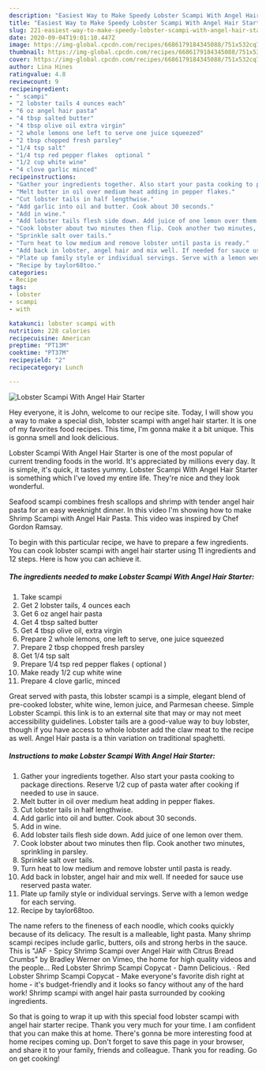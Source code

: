 ```yaml
---
description: "Easiest Way to Make Speedy Lobster Scampi With Angel Hair Starter"
title: "Easiest Way to Make Speedy Lobster Scampi With Angel Hair Starter"
slug: 221-easiest-way-to-make-speedy-lobster-scampi-with-angel-hair-starter
date: 2020-09-04T19:01:10.447Z
image: https://img-global.cpcdn.com/recipes/6686179184345088/751x532cq70/lobster-scampi-with-angel-hair-starter-recipe-main-photo.jpg
thumbnail: https://img-global.cpcdn.com/recipes/6686179184345088/751x532cq70/lobster-scampi-with-angel-hair-starter-recipe-main-photo.jpg
cover: https://img-global.cpcdn.com/recipes/6686179184345088/751x532cq70/lobster-scampi-with-angel-hair-starter-recipe-main-photo.jpg
author: Lina Hines
ratingvalue: 4.8
reviewcount: 9
recipeingredient:
- " scampi"
- "2 lobster tails 4 ounces each"
- "6 oz angel hair pasta"
- "4 tbsp salted butter"
- "4 tbsp olive oil extra virgin"
- "2 whole lemons one left to serve one juice squeezed"
- "2 tbsp chopped fresh parsley"
- "1/4 tsp salt"
- "1/4 tsp red pepper flakes  optional "
- "1/2 cup white wine"
- "4 clove garlic minced"
recipeinstructions:
- "Gather your ingredients together. Also start your pasta cooking to package directions. Reserve 1/2 cup of pasta water after cooking if needed to use in sauce."
- "Melt butter in oil over medium heat adding in pepper flakes."
- "Cut lobster tails in half lengthwise."
- "Add garlic into oil and butter. Cook about 30 seconds."
- "Add in wine."
- "Add lobster tails flesh side down. Add juice of one lemon over them."
- "Cook lobster about two minutes then flip. Cook another two minutes, sprinkling in parsley."
- "Sprinkle salt over tails."
- "Turn heat to low medium and remove lobster until pasta is ready."
- "Add back in lobster, angel hair and mix well. If needed for sauce use reserved pasta water."
- "Plate up family style or individual servings. Serve with a lemon wedge for each serving."
- "Recipe by taylor68too."
categories:
- Recipe
tags:
- lobster
- scampi
- with

katakunci: lobster scampi with 
nutrition: 228 calories
recipecuisine: American
preptime: "PT13M"
cooktime: "PT37M"
recipeyield: "2"
recipecategory: Lunch

---
```



![Lobster Scampi With Angel Hair Starter](https://img-global.cpcdn.com/recipes/6686179184345088/751x532cq70/lobster-scampi-with-angel-hair-starter-recipe-main-photo.jpg)

Hey everyone, it is John, welcome to our recipe site. Today, I will show you a way to make a special dish, lobster scampi with angel hair starter. It is one of my favorites food recipes. This time, I'm gonna make it a bit unique. This is gonna smell and look delicious.

Lobster Scampi With Angel Hair Starter is one of the most popular of current trending foods in the world. It's appreciated by millions every day. It is simple, it's quick, it tastes yummy. Lobster Scampi With Angel Hair Starter is something which I've loved my entire life. They're nice and they look wonderful.

Seafood scampi combines fresh scallops and shrimp with tender angel hair pasta for an easy weeknight dinner. In this video I&#39;m showing how to make Shrimp Scampi with Angel Hair Pasta. This video was inspired by Chef Gordon Ramsay.


To begin with this particular recipe, we have to prepare a few ingredients. You can cook lobster scampi with angel hair starter using 11 ingredients and 12 steps. Here is how you can achieve it.

<!--inarticleads1-->

##### The ingredients needed to make Lobster Scampi With Angel Hair Starter:

1. Take  scampi
1. Get 2 lobster tails, 4 ounces each
1. Get 6 oz angel hair pasta
1. Get 4 tbsp salted butter
1. Get 4 tbsp olive oil, extra virgin
1. Prepare 2 whole lemons, one left to serve, one juice squeezed
1. Prepare 2 tbsp chopped fresh parsley
1. Get 1/4 tsp salt
1. Prepare 1/4 tsp red pepper flakes ( optional )
1. Make ready 1/2 cup white wine
1. Prepare 4 clove garlic, minced


Great served with pasta, this lobster scampi is a simple, elegant blend of pre-cooked lobster, white wine, lemon juice, and Parmesan cheese. Simple Lobster Scampi. this link is to an external site that may or may not meet accessibility guidelines. Lobster tails are a good-value way to buy lobster, though if you have access to whole lobster add the claw meat to the recipe as well. Angel Hair pasta is a thin variation on traditional spaghetti. 

<!--inarticleads2-->

##### Instructions to make Lobster Scampi With Angel Hair Starter:

1. Gather your ingredients together. Also start your pasta cooking to package directions. Reserve 1/2 cup of pasta water after cooking if needed to use in sauce.
1. Melt butter in oil over medium heat adding in pepper flakes.
1. Cut lobster tails in half lengthwise.
1. Add garlic into oil and butter. Cook about 30 seconds.
1. Add in wine.
1. Add lobster tails flesh side down. Add juice of one lemon over them.
1. Cook lobster about two minutes then flip. Cook another two minutes, sprinkling in parsley.
1. Sprinkle salt over tails.
1. Turn heat to low medium and remove lobster until pasta is ready.
1. Add back in lobster, angel hair and mix well. If needed for sauce use reserved pasta water.
1. Plate up family style or individual servings. Serve with a lemon wedge for each serving.
1. Recipe by taylor68too.


The name refers to the fineness of each noodle, which cooks quickly because of its delicacy. The result is a malleable, light pasta. Many shrimp scampi recipes include garlic, butters, oils and strong herbs in the sauce. This is &#34;JAF - Spicy Shrimp Scampi over Angel Hair with Citrus Bread Crumbs&#34; by Bradley Werner on Vimeo, the home for high quality videos and the people… Red Lobster Shrimp Scampi Copycat - Damn Delicious. · Red Lobster Shrimp Scampi Copycat - Make everyone&#39;s favorite dish right at home - it&#39;s budget-friendly and it looks so fancy without any of the hard work! Shrimp scampi with angel hair pasta surrounded by cooking ingredients. 

So that is going to wrap it up with this special food lobster scampi with angel hair starter recipe. Thank you very much for your time. I am confident that you can make this at home. There's gonna be more interesting food at home recipes coming up. Don't forget to save this page in your browser, and share it to your family, friends and colleague. Thank you for reading. Go on get cooking!

